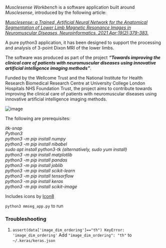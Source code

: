 *Musclesense Workbench* is a software application built around *Musclesense*, introduced by the following article:

*[Musclesense: a Trained, Artificial Neural Network for the Anatomical Segmentation of Lower Limb Magnetic Resonance Images in Neuromuscular Diseases, Neuroinformatics. 2021 Apr;19(2):379-383.](https://pubmed.ncbi.nlm.nih.gov/32892313/)*

A pure python3 application, it has been designed to support the processing and analysis of 3-point Dixon MRI of the lower limbs. 

The software was produced as part of the project ***“Towards improving the clinical care of patients with neuromuscular diseases using innovative artificial intelligence imaging methods”***. 

Funded by the Wellcome Trust and the National Institute for Health Research Biomedical Research Centre at University College London Hospitals NHS Foundation Trust, the project aims to contribute towards improving the clinical care of patients with neuromuscular diseases using innovative artificial intelligence imaging methods.

![image](https://user-images.githubusercontent.com/12815964/119245568-31236080-bb72-11eb-8e33-fccad5aab35f.png)

The following are prerequisites:   
  
*itk-snap  
Python3  
python3 -m pip install numpy  
python3 -m pip install nibabel  
sudo apt install python3-tk (alternatively, sudo yum install)  
python3 -m pip install matplotlib  
python3 -m pip install pandas  
python3 -m pip install joblib  
python3 -m pip install scikit-learn  
python3 -m pip install tensorflow  
python3 -m pip install keras  
python3 -m pip install scikit-image*  

Includes icons by [Icon8](https://icons8.com)

`python3 mmseg_app.py` to run

### Troubleshooting
1.  `assert(data['image_dim_ordering']=="th") KeyError: 'image_dim_ordering'`
Add `"image_dim_ordering": "th"` to `~/.keras/keras.json`
